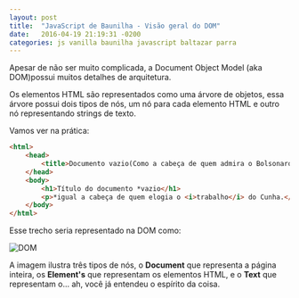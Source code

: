 ```yaml
---
layout: post
title:  "JavaScript de Baunilha - Visão geral do DOM"
date:   2016-04-19 21:19:31 -0200
categories: js vanilla baunilha javascript baltazar parra
---
```


Apesar de não ser muito complicada, a Document Object Model (aka DOM)possui muitos detalhes de arquitetura.

Os elementos HTML são representados como uma árvore de objetos, essa árvore possui dois tipos de nós, um nó para cada elemento HTML e
outro nó representando strings de texto.

Vamos ver na prática:

```html
<html>
    <head>
        <title>Documento vazio(Como a cabeça de quem admira o Bolsonaro)</title>
    </head>
    <body>
        <h1>Título do documento *vazio</h1>
        <p>*igual a cabeça de quem elogia o <i>trabalho</i> do Cunha.</p>
    </body>
</html>
```

Esse trecho seria representado na DOM como:

![DOM](http://i.imgur.com/OgfuQQY.png)

A imagem ilustra três tipos de nós, o **Document** que representa a página inteira, os **Element's** que representam os elementos HTML, e o **Text** que representam o... ah, você já entendeu o espírito da coisa.
